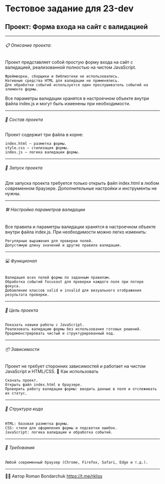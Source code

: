 # Тестовое задание для 23-dev
## Проект: Форма входа на сайт с валидацией

---
###### 📋 Описание проекта:

Проект представляет собой простую форму входа на сайт с валидацией, реализованной полностью на чистом JavaScript.

    Фреймворки, сборщики и библиотеки не использовались.
    Нативные средства HTML для валидации не применялись.
    Для обработки событий используется один прослушиватель событий на элементе формы.

Все параметры валидации хранятся в настроечном объекте внутри файла index.js и могут быть изменены при необходимости.

---
###### 📁 Состав проекта

Проект содержит три файла в корне:

    index.html – разметка формы.
    style.css – стилизация формы.
    index.js – логика валидации формы.

---
###### 🚀 Запуск проекта

Для запуска проекта требуется только открыть файл index.html в любом современном браузере.
Дополнительные настройки и инструменты не нужны.

---
###### 🛠️ Настройка параметров валидации

Все правила и параметры валидации хранятся в настроечном объекте внутри файла index.js.
При необходимости можно легко изменить:

    Регулярные выражения для проверки полей.
    Допустимую длину значений и другие правила валидации.

---
###### 💻 Функционал

    Валидация всех полей формы по заданным правилам.
    Обработка событий focusout для проверки каждого поля при потере фокуса.
    Добавление классов valid и invalid для визуального отображения результата проверки.

---
###### 🎯 Цель проекта

    Показать навыки работы с JavaScript.
    Реализовать валидацию формы без использования готовых решений.
    Продемонстрировать чистый и структурированный код.

---
###### 📦 Зависимости

Проект не требует сторонних зависимостей и работает на чистом JavaScript и HTML/CSS.
📄 Как использовать

    Скачать проект.
    Открыть файл index.html в браузере.
    Проверить работу валидации формы: вводить данные в поля и отслеживать их статус.

---
###### 📝 Структура кода

    HTML: базовая разметка формы.
    CSS: стили для оформления формы и подсветки ошибок.
    JavaScript: логика валидации и обработка событий.

---
###### 🔧 Требования

    Любой современный браузер (Chrome, Firefox, Safari, Edge и т.д.).

---
👨‍💻 Автор Roman Bondarchuk https://t.me/rkliss